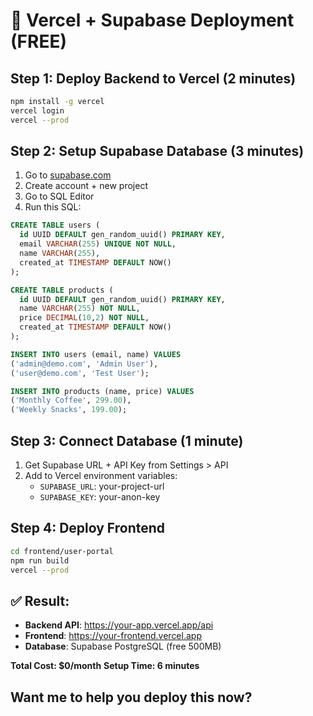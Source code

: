 # 🚀 Vercel + Supabase Deployment (FREE)

## Step 1: Deploy Backend to Vercel (2 minutes)
```bash
npm install -g vercel
vercel login
vercel --prod
```

## Step 2: Setup Supabase Database (3 minutes)
1. Go to [supabase.com](https://supabase.com)
2. Create account + new project
3. Go to SQL Editor
4. Run this SQL:
```sql
CREATE TABLE users (
  id UUID DEFAULT gen_random_uuid() PRIMARY KEY,
  email VARCHAR(255) UNIQUE NOT NULL,
  name VARCHAR(255),
  created_at TIMESTAMP DEFAULT NOW()
);

CREATE TABLE products (
  id UUID DEFAULT gen_random_uuid() PRIMARY KEY,
  name VARCHAR(255) NOT NULL,
  price DECIMAL(10,2) NOT NULL,
  created_at TIMESTAMP DEFAULT NOW()
);

INSERT INTO users (email, name) VALUES 
('admin@demo.com', 'Admin User'),
('user@demo.com', 'Test User');

INSERT INTO products (name, price) VALUES 
('Monthly Coffee', 299.00),
('Weekly Snacks', 199.00);
```

## Step 3: Connect Database (1 minute)
1. Get Supabase URL + API Key from Settings > API
2. Add to Vercel environment variables:
   - `SUPABASE_URL`: your-project-url
   - `SUPABASE_KEY`: your-anon-key

## Step 4: Deploy Frontend
```bash
cd frontend/user-portal
npm run build
vercel --prod
```

## ✅ Result:
- **Backend API**: https://your-app.vercel.app/api
- **Frontend**: https://your-frontend.vercel.app
- **Database**: Supabase PostgreSQL (free 500MB)

**Total Cost: $0/month**
**Setup Time: 6 minutes**

## Want me to help you deploy this now?